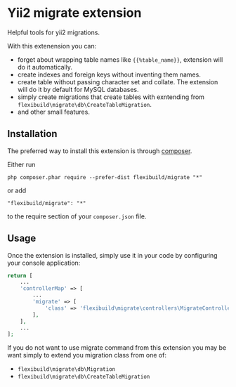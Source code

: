 Yii2 migrate extension
======================
Helpful tools for yii2 migrations.


With this extenension you can:

 * forget about wrapping table names like `{{%table_name}}`, extension will do it automatically.
 * create indexes and foreign keys without inventing them names.
 * create table without passing character set and collate. The extension will do it by default for MySQL databases.
 * simply create migrations that create tables with exntending from `flexibuild\migrate\db\CreateTableMigration`.
 * and other small features.

Installation
------------

The preferred way to install this extension is through [composer](http://getcomposer.org/download/).

Either run

```
php composer.phar require --prefer-dist flexibuild/migrate "*"
```

or add

```
"flexibuild/migrate": "*"
```

to the require section of your `composer.json` file.


Usage
-----

Once the extension is installed, simply use it in your code by configuring your console application:

```php
return [
    ...
    'controllerMap' => [
        ...
        'migrate' => [
            'class' => 'flexibuild\migrate\controllers\MigrateController',
        ],
    ],
    ...
];
```

If you do not want to use migrate command from this extension
you may be want simply to extend you migration class from one of:
 * `flexibuild\migrate\db\Migration`
 * `flexibuild\migrate\db\CreateTableMigration`
